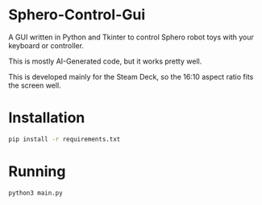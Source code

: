 # Sphero-Control-Gui
A GUI written in Python and Tkinter to control Sphero robot toys with your keyboard or controller.

This is mostly AI-Generated code, but it works pretty well.

This is developed mainly for the Steam Deck, so the 16:10 aspect ratio fits the screen well.

# Installation
```bash
pip install -r requirements.txt
```

# Running
```bash
python3 main.py
```
